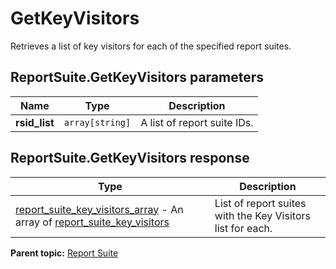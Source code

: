 # GetKeyVisitors

Retrieves a list of key visitors for each of the specified report suites.

## ReportSuite.GetKeyVisitors parameters

|Name|Type|Description|
|----|----|-----------|
| **rsid_list** | `array[string]` |A list of report suite IDs.|

## ReportSuite.GetKeyVisitors response

|Type|Description|
|----|-----------|
| [report_suite_key_visitors_array](../../data_types/r_report_suite_key_visitors_array.md#) - An array of [report_suite_key_visitors](../../data_types/r_report_suite_key_visitors.md#) |List of report suites with the Key Visitors list for each.|

**Parent topic:** [Report Suite](../../methods/report_suite/r_methods_reportsuite.md)

